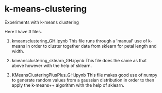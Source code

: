 # k-means-clustering
Experiments with k-means clustering

Here I have 3 files. 

1. kmeansclustering_GH.ipynb 
This file runs through a 'manual' use of k-means in order to cluster together data from sklearn for petal length and width.

2. kmeansclustering_sklearn_GH.ipynb
This file does the same as that above however with the help of sklearn.

3. KMeansClusteringPlusPlus_GH.ipynb
This file makes good use of numpy to generate random values from a gaussian distribution in order to then apply the k-means++ algorithm with the help of sklearn. 
